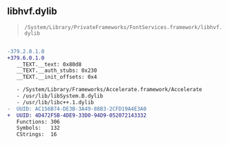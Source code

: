 ## libhvf.dylib

> `/System/Library/PrivateFrameworks/FontServices.framework/libhvf.dylib`

```diff

-379.2.0.1.0
+379.6.0.1.0
   __TEXT.__text: 0x80d8
   __TEXT.__auth_stubs: 0x230
   __TEXT.__init_offsets: 0x4

   - /System/Library/Frameworks/Accelerate.framework/Accelerate
   - /usr/lib/libSystem.B.dylib
   - /usr/lib/libc++.1.dylib
-  UUID: AC156B74-DE3B-3A49-88B3-2CFD19A4E3A0
+  UUID: 4D472F5B-4DE9-33D0-94D9-052072143332
   Functions: 306
   Symbols:   132
   CStrings:  16

```
